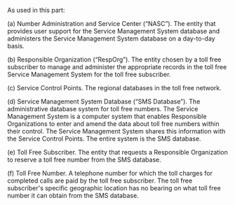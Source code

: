 As used in this part:

(a) Number Administration and Service Center (“NASC”). The entity that provides user support for the Service Management System database and administers the Service Management System database on a day-to-day basis.

(b) Responsible Organization (“RespOrg”). The entity chosen by a toll free subscriber to manage and administer the appropriate records in the toll free Service Management System for the toll free subscriber.

(c) Service Control Points. The regional databases in the toll free network.
              

(d) Service Management System Database (“SMS Database”). The administrative database system for toll free numbers. The Service Management System is a computer system that enables Responsible Organizations to enter and amend the data about toll free numbers within their control. The Service Management System shares this information with the Service Control Points. The entire system is the SMS database.

(e) Toll Free Subscriber. The entity that requests a Responsible Organization to reserve a toll free number from the SMS database.

(f) Toll Free Number. A telephone number for which the toll charges for completed calls are paid by the toll free subscriber. The toll free subscriber's specific geographic location has no bearing on what toll free number it can obtain from the SMS database.

